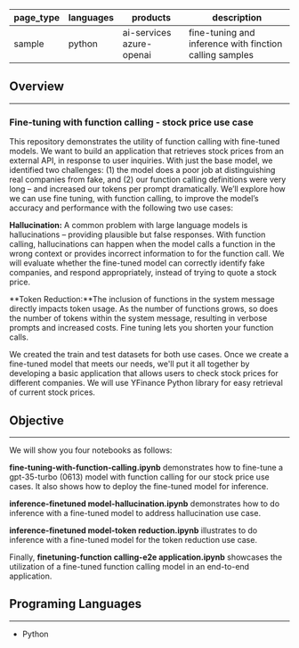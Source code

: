 
| page_type  | languages | products                | description                                             |
|-----------|-----------|--------------------------|---------------------------------------------------------|
| sample    | python    | ai-services azure-openai | fine-tuning and inference with finction calling samples |

## Overview
---
### Fine-tuning with function calling - stock price use case
This repository demonstrates the utility of function calling with fine-tuned models. We want to build an application that retrieves stock prices from an external API, in response to user inquiries. With just the base model, we identified two challenges: (1) the model does a poor job at distinguishing real companies from fake, and (2) our function calling definitions were very long – and increased our tokens per prompt dramatically. We’ll explore how we can use fine tuning, with function calling, to improve the model’s accuracy and performance with the following two use cases:

**Hallucination:** A common problem with large language models is hallucinations – providing plausible but false responses. With function calling, hallucinations can happen when the model calls a function in the wrong context or provides incorrect information to for the function call. We will evaluate whether the fine-tuned model can correctly identify fake companies, and respond appropriately, instead of trying to quote a stock price.

**Token Reduction:**The inclusion of functions in the system message directly impacts token usage. As the number of functions grows, so does the number of tokens within the system message, resulting in verbose prompts and increased costs. Fine tuning lets you shorten your function calls.

We created the train and test datasets for both use cases. Once we create a fine-tuned model that meets our needs, we'll put it all together by developing a basic application that allows users to check stock prices for different companies. We will use YFinance Python library for easy retrieval of current stock prices.

## Objective
---
We will show you four notebooks as follows:

**fine-tuning-with-function-calling.ipynb** demonstrates how to fine-tune a gpt-35-turbo (0613) model with function calling for our stock price use cases. It also shows how to deploy the fine-tuned model for inference.

**inference-finetuned model-hallucination.ipynb** demonstrates how to do inference with a fine-tuned model to address hallucination use case.

**inference-finetuned model-token reduction.ipynb** illustrates to do inference with a fine-tuned model for the token reduction use case.

Finally, **finetuning-function calling-e2e application.ipynb** showcases the utilization of a fine-tuned function calling model in an end-to-end application.


## Programing Languages
---
- Python





 





